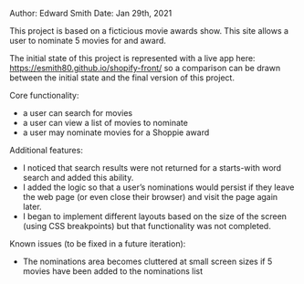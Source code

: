 Author: Edward Smith
Date: Jan 29th, 2021

This project is based on a ficticious movie awards show. This site allows a user to nominate 5 movies for and award. 

The initial state of this project is represented with a live app here: https://esmith80.github.io/shopify-front/ so a comparison can be drawn between the initial state and the final version of this project.

Core functionality:
- a user can search for movies
- a user can view a list of movies to nominate
- a user may nominate movies for a Shoppie award

Additional features:
- I noticed that search results were not returned for a starts-with word search and added this ability.
- I added the logic so that a user’s nominations would persist if they leave the web page (or even close their browser) and visit the page again later.
- I began to implement different layouts based on the size of the screen (using CSS breakpoints) but that functionality was not completed.

Known issues (to be fixed in a future iteration):
- The nominations area becomes cluttered at small screen sizes if 5 movies have been added to the nominations list



